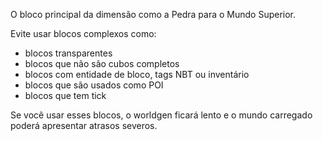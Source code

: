 O bloco principal da dimensão como a Pedra para o Mundo Superior.

Evite usar blocos complexos como:

* blocos transparentes
* blocos que não são cubos completos
* blocos com entidade de bloco, tags NBT ou inventário
* blocos que são usados ​​como POI
* blocos que tem tick

Se você usar esses blocos, o worldgen ficará lento e o mundo carregado poderá apresentar atrasos severos.